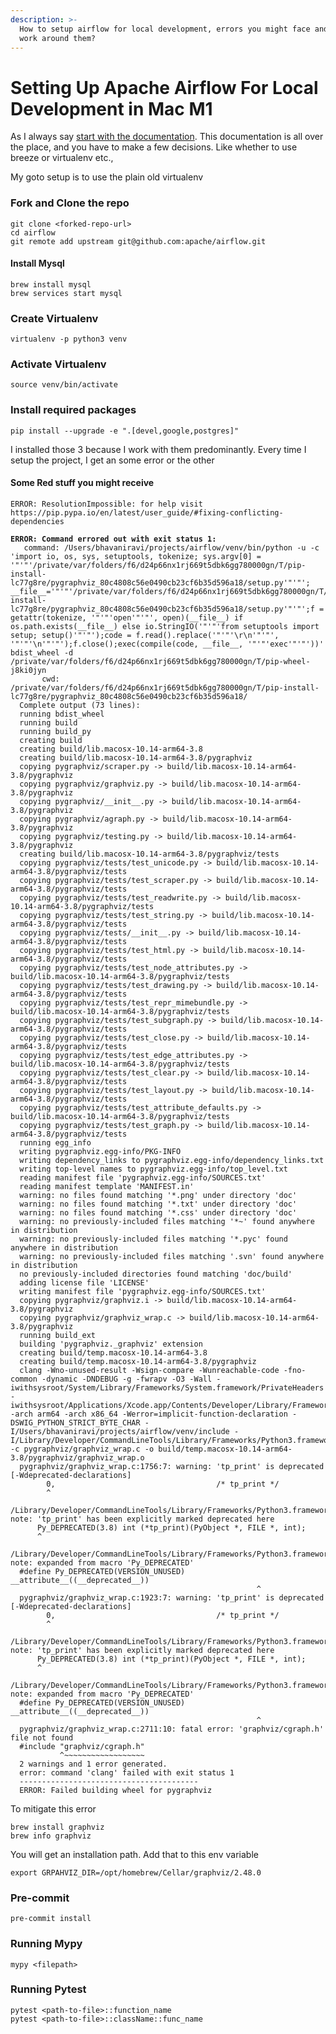 ```yaml
---
description: >-
  How to setup airflow for local development, errors you might face and how to
  work around them?
---
```


# Setting Up Apache Airflow For Local Development in Mac M1

As I always say [start with the documentation](https://github.com/bhavaniravi/airflow/blob/main/CONTRIBUTING.rst). This documentation is all over the place, and you have to make a few decisions. Like whether to use breeze or virtualenv etc.,

My goto setup is to use the plain old virtualenv

### Fork and Clone the repo

```
git clone <forked-repo-url>
cd airflow
git remote add upstream git@github.com:apache/airflow.git
```

#### Install Mysql

```
brew install mysql
brew services start mysql   
```

### Create Virtualenv

```
virtualenv -p python3 venv
```

### Activate Virtualenv

```
source venv/bin/activate
```

### Install required packages

```
pip install --upgrade -e ".[devel,google,postgres]"
```

I installed those 3 because I work with them predominantly. Every time I setup the project, I get an some error or the other

#### Some Red stuff you might receive

```
ERROR: ResolutionImpossible: for help visit https://pip.pypa.io/en/latest/user_guide/#fixing-conflicting-dependencies
```

<pre><code><strong>ERROR: Command errored out with exit status 1:
</strong>   command: /Users/bhavaniravi/projects/airflow/venv/bin/python -u -c 'import io, os, sys, setuptools, tokenize; sys.argv[0] = '"'"'/private/var/folders/f6/d24p66nx1rj669t5dbk6gg780000gn/T/pip-install-lc77g8re/pygraphviz_80c4808c56e0490cb23cf6b35d596a18/setup.py'"'"'; __file__='"'"'/private/var/folders/f6/d24p66nx1rj669t5dbk6gg780000gn/T/pip-install-lc77g8re/pygraphviz_80c4808c56e0490cb23cf6b35d596a18/setup.py'"'"';f = getattr(tokenize, '"'"'open'"'"', open)(__file__) if os.path.exists(__file__) else io.StringIO('"'"'from setuptools import setup; setup()'"'"');code = f.read().replace('"'"'\r\n'"'"', '"'"'\n'"'"');f.close();exec(compile(code, __file__, '"'"'exec'"'"'))' bdist_wheel -d /private/var/folders/f6/d24p66nx1rj669t5dbk6gg780000gn/T/pip-wheel-j8ki0jyn
       cwd: /private/var/folders/f6/d24p66nx1rj669t5dbk6gg780000gn/T/pip-install-lc77g8re/pygraphviz_80c4808c56e0490cb23cf6b35d596a18/
  Complete output (73 lines):
  running bdist_wheel
  running build
  running build_py
  creating build
  creating build/lib.macosx-10.14-arm64-3.8
  creating build/lib.macosx-10.14-arm64-3.8/pygraphviz
  copying pygraphviz/scraper.py -> build/lib.macosx-10.14-arm64-3.8/pygraphviz
  copying pygraphviz/graphviz.py -> build/lib.macosx-10.14-arm64-3.8/pygraphviz
  copying pygraphviz/__init__.py -> build/lib.macosx-10.14-arm64-3.8/pygraphviz
  copying pygraphviz/agraph.py -> build/lib.macosx-10.14-arm64-3.8/pygraphviz
  copying pygraphviz/testing.py -> build/lib.macosx-10.14-arm64-3.8/pygraphviz
  creating build/lib.macosx-10.14-arm64-3.8/pygraphviz/tests
  copying pygraphviz/tests/test_unicode.py -> build/lib.macosx-10.14-arm64-3.8/pygraphviz/tests
  copying pygraphviz/tests/test_scraper.py -> build/lib.macosx-10.14-arm64-3.8/pygraphviz/tests
  copying pygraphviz/tests/test_readwrite.py -> build/lib.macosx-10.14-arm64-3.8/pygraphviz/tests
  copying pygraphviz/tests/test_string.py -> build/lib.macosx-10.14-arm64-3.8/pygraphviz/tests
  copying pygraphviz/tests/__init__.py -> build/lib.macosx-10.14-arm64-3.8/pygraphviz/tests
  copying pygraphviz/tests/test_html.py -> build/lib.macosx-10.14-arm64-3.8/pygraphviz/tests
  copying pygraphviz/tests/test_node_attributes.py -> build/lib.macosx-10.14-arm64-3.8/pygraphviz/tests
  copying pygraphviz/tests/test_drawing.py -> build/lib.macosx-10.14-arm64-3.8/pygraphviz/tests
  copying pygraphviz/tests/test_repr_mimebundle.py -> build/lib.macosx-10.14-arm64-3.8/pygraphviz/tests
  copying pygraphviz/tests/test_subgraph.py -> build/lib.macosx-10.14-arm64-3.8/pygraphviz/tests
  copying pygraphviz/tests/test_close.py -> build/lib.macosx-10.14-arm64-3.8/pygraphviz/tests
  copying pygraphviz/tests/test_edge_attributes.py -> build/lib.macosx-10.14-arm64-3.8/pygraphviz/tests
  copying pygraphviz/tests/test_clear.py -> build/lib.macosx-10.14-arm64-3.8/pygraphviz/tests
  copying pygraphviz/tests/test_layout.py -> build/lib.macosx-10.14-arm64-3.8/pygraphviz/tests
  copying pygraphviz/tests/test_attribute_defaults.py -> build/lib.macosx-10.14-arm64-3.8/pygraphviz/tests
  copying pygraphviz/tests/test_graph.py -> build/lib.macosx-10.14-arm64-3.8/pygraphviz/tests
  running egg_info
  writing pygraphviz.egg-info/PKG-INFO
  writing dependency_links to pygraphviz.egg-info/dependency_links.txt
  writing top-level names to pygraphviz.egg-info/top_level.txt
  reading manifest file 'pygraphviz.egg-info/SOURCES.txt'
  reading manifest template 'MANIFEST.in'
  warning: no files found matching '*.png' under directory 'doc'
  warning: no files found matching '*.txt' under directory 'doc'
  warning: no files found matching '*.css' under directory 'doc'
  warning: no previously-included files matching '*~' found anywhere in distribution
  warning: no previously-included files matching '*.pyc' found anywhere in distribution
  warning: no previously-included files matching '.svn' found anywhere in distribution
  no previously-included directories found matching 'doc/build'
  adding license file 'LICENSE'
  writing manifest file 'pygraphviz.egg-info/SOURCES.txt'
  copying pygraphviz/graphviz.i -> build/lib.macosx-10.14-arm64-3.8/pygraphviz
  copying pygraphviz/graphviz_wrap.c -> build/lib.macosx-10.14-arm64-3.8/pygraphviz
  running build_ext
  building 'pygraphviz._graphviz' extension
  creating build/temp.macosx-10.14-arm64-3.8
  creating build/temp.macosx-10.14-arm64-3.8/pygraphviz
  clang -Wno-unused-result -Wsign-compare -Wunreachable-code -fno-common -dynamic -DNDEBUG -g -fwrapv -O3 -Wall -iwithsysroot/System/Library/Frameworks/System.framework/PrivateHeaders -iwithsysroot/Applications/Xcode.app/Contents/Developer/Library/Frameworks/Python3.framework/Versions/3.8/Headers -arch arm64 -arch x86_64 -Werror=implicit-function-declaration -DSWIG_PYTHON_STRICT_BYTE_CHAR -I/Users/bhavaniravi/projects/airflow/venv/include -I/Library/Developer/CommandLineTools/Library/Frameworks/Python3.framework/Versions/3.8/include/python3.8 -c pygraphviz/graphviz_wrap.c -o build/temp.macosx-10.14-arm64-3.8/pygraphviz/graphviz_wrap.o
  pygraphviz/graphviz_wrap.c:1756:7: warning: 'tp_print' is deprecated [-Wdeprecated-declarations]
        0,                                    /* tp_print */
        ^
  /Library/Developer/CommandLineTools/Library/Frameworks/Python3.framework/Versions/3.8/include/python3.8/cpython/object.h:260:5: note: 'tp_print' has been explicitly marked deprecated here
      Py_DEPRECATED(3.8) int (*tp_print)(PyObject *, FILE *, int);
      ^
  /Library/Developer/CommandLineTools/Library/Frameworks/Python3.framework/Versions/3.8/include/python3.8/pyport.h:515:54: note: expanded from macro 'Py_DEPRECATED'
  #define Py_DEPRECATED(VERSION_UNUSED) __attribute__((__deprecated__))
                                                       ^
  pygraphviz/graphviz_wrap.c:1923:7: warning: 'tp_print' is deprecated [-Wdeprecated-declarations]
        0,                                    /* tp_print */
        ^
  /Library/Developer/CommandLineTools/Library/Frameworks/Python3.framework/Versions/3.8/include/python3.8/cpython/object.h:260:5: note: 'tp_print' has been explicitly marked deprecated here
      Py_DEPRECATED(3.8) int (*tp_print)(PyObject *, FILE *, int);
      ^
  /Library/Developer/CommandLineTools/Library/Frameworks/Python3.framework/Versions/3.8/include/python3.8/pyport.h:515:54: note: expanded from macro 'Py_DEPRECATED'
  #define Py_DEPRECATED(VERSION_UNUSED) __attribute__((__deprecated__))
                                                       ^
  pygraphviz/graphviz_wrap.c:2711:10: fatal error: 'graphviz/cgraph.h' file not found
  #include "graphviz/cgraph.h"
           ^~~~~~~~~~~~~~~~~~~
  2 warnings and 1 error generated.
  error: command 'clang' failed with exit status 1
  ----------------------------------------
  ERROR: Failed building wheel for pygraphviz</code></pre>

To mitigate this error

```
brew install graphviz
brew info graphviz
```

You will get an installation path. Add that to this env variable

```
export GRPAHVIZ_DIR=/opt/homebrew/Cellar/graphviz/2.48.0
```

### Pre-commit

```
pre-commit install
```

### Running Mypy

```
mypy <filepath>
```

### Running Pytest

```
pytest <path-to-file>::function_name
pytest <path-to-file>::className::func_name
```
